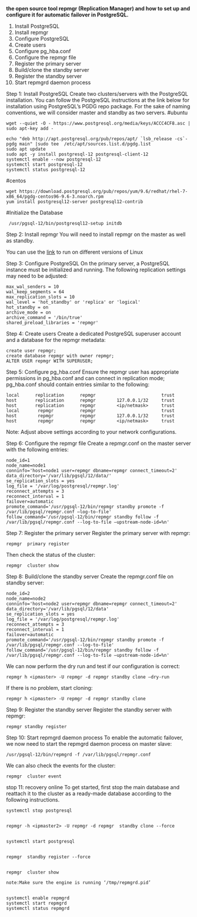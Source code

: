 **the open source tool repmgr (Replication Manager) and how to set up and configure it for automatic failover in PostgreSQL.**

1. Install PostgreSQL
2. Install repmgr
3. Configure PostgreSQL
4. Create users
5. Configure pg_hba.conf
6. Configure the repmgr file
7. Register the primary server
8. Build/clone the standby server
9. Register the standby server
10. Start repmgrd daemon process



Step 1: Install PostgreSQL
Create two clusters/servers with the PostgreSQL installation. You can follow the PostgreSQL instructions at the link below for installation using PostgreSQL’s PGDG repo package. For the sake of naming conventions, we will consider master and standby as two servers.
#ubuntu

`wget --quiet -O - https://www.postgresql.org/media/keys/ACCC4CF8.asc | sudo apt-key add -`

```
echo "deb http://apt.postgresql.org/pub/repos/apt/ `lsb_release -cs`-pgdg main" |sudo tee  /etc/apt/sources.list.d/pgdg.list
sudo apt update
sudo apt -y install postgresql-12 postgresql-client-12
systemctl enable --now postgresql-12
systemctl start postgresql-12
systemctl status postgresql-12
```

#centos

```
wget https://download.postgresql.org/pub/repos/yum/9.6/redhat/rhel-7-x86_64/pgdg-centos96-9.6-3.noarch.rpm
yum install postgresql12-server postgresql12-contrib
```

#Initialize the Database

` /usr/pgsql-12/bin/postgresql12-setup initdb`


Step 2: Install repmgr
You will need to install repmgr on the master as well as standby.

You can use the [link](https://repmgr.org/docs/4.0/installation-packages.html) to run on different versions of Linux


Step 3: Configure PostgreSQL
On the primary server, a PostgreSQL instance must be initialized and running. The following replication settings may need to be adjusted:

```
max_wal_senders = 10 
wal_keep_segments = 64
max_replication_slots = 10 
wal_level = 'hot_standby' or 'replica' or 'logical' 
hot_standby = on 
archive_mode = on 
archive_command = '/bin/true' 
shared_preload_libraries = 'repmgr'
```


Step 4: Create users
Create a dedicated PostgreSQL superuser account and a database for the repmgr metadata:

```
create user repmgr; 
create database repmgr with owner repmgr;
ALTER USER repmgr WITH SUPERUSER;
```

Step 5: Configure pg_hba.conf
Ensure the repmgr user has appropriate permissions in pg_hba.conf and can connect in replication mode; pg_hba.conf should contain entries similar to the following:

```
local      replication      repmgr                         trust
host       replication      repmgr        127.0.0.1/32     trust
host       replication      repmgr        <ip/netmask>     trust
local       repmgr          repmgr                         trust
host        repmgr          repmgr        127.0.0.1/32     trust
host        repmgr          repmgr        <ip/netmask>     trust
```
Note: Adjust above settings according to your network configurations.



Step 6: Configure the repmgr file
Create a repmgr.conf on the master server with the following entries:

```
node_id=1
node_name=node1
conninfo='host=node1 user=repmgr dbname=repmgr connect_timeout=2'
data_directory='/var/lib/pgsql/12/data/'
se_replication_slots = yes
log_file = '/var/log/postgresql/repmgr.log'
reconnect_attempts = 3
reconnect_interval = 1
failover=automatic
promote_command='/usr/pgsql-12/bin/repmgr standby promote -f /var/lib/pgsql/repmgr.conf –log-to-file'
follow_command='/usr/pgsql-12/bin/repmgr standby follow -f /var/lib/pgsql/repmgr.conf --log-to-file –upstream-node-id=%n'
```




Step 7: Register the primary server
Register the primary server with repmgr:

`repmgr  primary register`

Then check the status of the cluster:

`repmgr  cluster show`




Step 8: Build/clone the standby server
Create the repmgr.conf file on standby server:

```
node_id=2
node_name=node2
conninfo='host=node2 user=repmgr dbname=repmgr connect_timeout=2'
data_directory='/var/lib/pgsql/12/data'
se_replication_slots = yes
log_file = '/var/log/postgresql/repmgr.log'
reconnect_attempts = 3
reconnect_interval = 1
failover=automatic
promote_command='/usr/pgsql-12/bin/repmgr standby promote -f /var/lib/pgsql/repmgr.conf --log-to-file'
follow_command='/usr/pgsql-12/bin/repmgr standby follow -f /var/lib/pgsql/repmgr.conf --log-to-file –upstream-node-id=%n'
```


We can now perform the dry run and test if our configuration is correct:

`repmgr h <ipmaster> -U repmgr -d repmgr standby clone –dry-run`

If there is no problem, start cloning:

`repmgr h <ipmaster> -U repmgr -d repmgr standby clone`



Step 9: Register the standby server
Register the standby server with repmgr:

`repmgr standby register`



Step 10: Start repmgrd daemon process
To enable the automatic failover, we now need to start the repmgrd daemon process on master slave:

`/usr/pgsql-12/bin/repmgrd -f /var/lib/pgsql/repmgr.conf`

We can also check the events for the cluster:

`repmgr  cluster event`




stop 11: recovery online
To get started, first stop the main database and reattach it to the cluster as a ready-made database according to the following instructions.


```
systemctl stop postgresql


repmgr -h <ipmaster2> -U repmgr -d repmgr  standby clone --force


systemctl start postgresql


repmgr  standby register --force


repmgr  cluster show

note:Make sure the engine is running ‘/tmp/repmgrd.pid’


systemctl enable repmgrd
systemctl start repmgrd
systemctl status repmgrd
```
